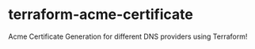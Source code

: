 # terraform-acme-certificate
Acme Certificate Generation for different DNS providers using Terraform!
